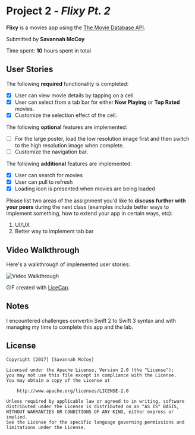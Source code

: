 # Project 2 - *Flixy Pt. 2*

**Flixy** is a movies app using the [The Movie Database API](http://docs.themoviedb.apiary.io/#).

Submitted by **Savannah McCoy**

Time spent: **10** hours spent in total

## User Stories

The following **required** functionality is completed:

- [x] User can view movie details by tapping on a cell.
- [x] User can select from a tab bar for either **Now Playing** or **Top Rated** movies.
- [x] Customize the selection effect of the cell.

The following **optional** features are implemented:

- [ ] For the large poster, load the low resolution image first and then switch to the high resolution image when complete.
- [ ] Customize the navigation bar.

The following **additional** features are implemented:

- [x] User can search for movies
- [x] User can pull to refresh
- [x] Loading icon is presented when movies are being loaded

Please list two areas of the assignment you'd like to **discuss further with your peers** during the next class (examples include better ways to implement something, how to extend your app in certain ways, etc):

1. UI/UX
2. Better way to implement tab bar

## Video Walkthrough 

Here's a walkthrough of implemented user stories:

<img src='http://i.imgur.com/a/oMmYF.gif' title='Flixy' width='' alt='Video Walkthrough' />

GIF created with [LiceCap](http://www.cockos.com/licecap/).

## Notes

I encountered challenges convertin Swift 2 to Swift 3 syntax and with managing my time to complete this app and the lab.

## License

    Copyright [2017] [Savannah McCoy]

    Licensed under the Apache License, Version 2.0 (the "License");
    you may not use this file except in compliance with the License.
    You may obtain a copy of the License at

        http://www.apache.org/licenses/LICENSE-2.0

    Unless required by applicable law or agreed to in writing, software
    distributed under the License is distributed on an "AS IS" BASIS,
    WITHOUT WARRANTIES OR CONDITIONS OF ANY KIND, either express or implied.
    See the License for the specific language governing permissions and
    limitations under the License.
